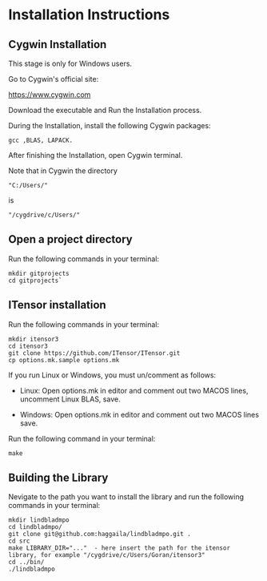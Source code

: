# Installation Instructions

## Cygwin Installation

This stage is only for Windows users.

Go to Cygwin's official site:

https://www.cygwin.com

Download the executable and Run the Installation process.

During the Installation, install the following Cygwin packages:

    gcc ,BLAS, LAPACK.

After finishing the Installation, open Cygwin terminal.

Note that in Cygwin the directory 

    "C:/Users/" 
is

    "/cygdrive/c/Users/"

## Open a project directory

Run the following commands in your terminal:

    mkdir gitprojects
    cd gitprojects`

## ITensor installation

Run the following commands in your terminal:

    mkdir itensor3
    cd itensor3
    git clone https://github.com/ITensor/ITensor.git 
    cp options.mk.sample options.mk

If you run Linux or Windows, you must un/comment as follows:

* Linux: Open options.mk in editor and comment out two MACOS lines, uncomment Linux BLAS, save.

* Windows: Open options.mk in editor and comment out two MACOS lines save.


Run the following command in your terminal:

    make

## Building the Library

Nevigate to the path you want to install the library and run the following commands in your terminal:

    mkdir lindbladmpo
    cd lindbladmpo/
    git clone git@github.com:haggaila/lindbladmpo.git .
    cd src
    make LIBRARY_DIR="..."  - here insert the path for the itensor library, for example "/cygdrive/c/Users/Goran/itensor3"
    cd ../bin/
    ./lindbladmpo
